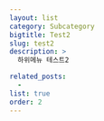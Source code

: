 ```yaml
---
layout: list
category: Subcategory
bigtitle: Test2
slug: test2
description: >
  하위메뉴 테스트2

related_posts:
  -
list: true
order: 2
---
```

